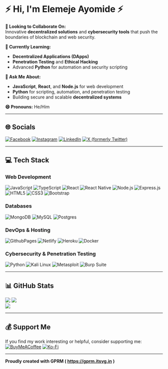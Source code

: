 # ⚡️ Hi, I'm Elemeje Ayomide ⚡️

**👯 Looking to Collaborate On:**  
Innovative **decentralized solutions** and **cybersecurity tools** that push the boundaries of blockchain and web security.  

**🌱 Currently Learning:**  
- **Decentralized Applications (DApps)**  
- **Penetration Testing** and **Ethical Hacking**  
- Advanced **Python** for automation and security scripting  

**💬 Ask Me About:**  
- **JavaScript**, **React**, and **Node.js** for web development  
- **Python** for scripting, automation, and penetration testing  
- Building secure and scalable **decentralized systems**  

**😄 Pronouns:** He/Him  

---

## 🌐 Socials

[![Facebook](https://img.shields.io/badge/Facebook-%231877F2.svg?logo=Facebook&logoColor=white)](https://www.facebook.com/) [![Instagram](https://img.shields.io/badge/Instagram-%23E4405F.svg?logo=Instagram&logoColor=white)](https://www.instagram.com/) [![LinkedIn](https://img.shields.io/badge/LinkedIn-%230077B5.svg?logo=linkedin&logoColor=white)](https://linkedin.com/in/) [![X (formerly Twitter)](https://img.shields.io/badge/X-black.svg?logo=X&logoColor=white)](https://x.com/)  

---

## 💻 Tech Stack

### Web Development
![JavaScript](https://img.shields.io/badge/javascript-%23323330.svg?style=for-the-badge&logo=javascript&logoColor=%23F7DF1E)  ![TypeScript](https://img.shields.io/badge/typescript-%23007ACC.svg?style=for-the-badge&logo=typescript&logoColor=white)  ![React](https://img.shields.io/badge/react-%2320232a.svg?style=for-the-badge&logo=react&logoColor=%2361DAFB)  ![React Native](https://img.shields.io/badge/react_native-%2320232a.svg?style=for-the-badge&logo=react&logoColor=%2361DAFB)  ![Node.js](https://img.shields.io/badge/node.js-6DA55F?style=for-the-badge&logo=node.js&logoColor=white)  ![Express.js](https://img.shields.io/badge/express.js-%23404d59.svg?style=for-the-badge&logo=express&logoColor=%2361DAFB)  ![HTML5](https://img.shields.io/badge/html5-%23E34F26.svg?style=for-the-badge&logo=html5&logoColor=white)  ![CSS3](https://img.shields.io/badge/css3-%231572B6.svg?style=for-the-badge&logo=css3&logoColor=white)  ![Bootstrap](https://img.shields.io/badge/bootstrap-%238511FA.svg?style=for-the-badge&logo=bootstrap&logoColor=white)  

### Databases
![MongoDB](https://img.shields.io/badge/MongoDB-%234ea94b.svg?style=for-the-badge&logo=mongodb&logoColor=white)  ![MySQL](https://img.shields.io/badge/mysql-4479A1.svg?style=for-the-badge&logo=mysql&logoColor=white)  ![Postgres](https://img.shields.io/badge/postgres-%23316192.svg?style=for-the-badge&logo=postgresql&logoColor=white)  

### DevOps & Hosting
![GithubPages](https://img.shields.io/badge/github%20pages-121013?style=for-the-badge&logo=github&logoColor=white)  ![Netlify](https://img.shields.io/badge/netlify-%23000000.svg?style=for-the-badge&logo=netlify&logoColor=#00C7B7)  ![Heroku](https://img.shields.io/badge/heroku-%23430098.svg?style=for-the-badge&logo=heroku&logoColor=white)  ![Docker](https://img.shields.io/badge/docker-%230db7ed.svg?style=for-the-badge&logo=docker&logoColor=white)  

### Cybersecurity & Penetration Testing
![Python](https://img.shields.io/badge/python-3670A0?style=for-the-badge&logo=python&logoColor=ffdd54)  ![Kali Linux](https://img.shields.io/badge/Kali_Linux-557C94?style=for-the-badge&logo=kali-linux&logoColor=white)  ![Metasploit](https://img.shields.io/badge/Metasploit-%23121011.svg?style=for-the-badge&logo=metasploit&logoColor=white)  ![Burp Suite](https://img.shields.io/badge/Burp_Suite-FF6633?style=for-the-badge&logo=burp-suite&logoColor=white)  

---

## 📊 GitHub Stats

![](https://github-readme-stats.vercel.app/api?username=phisherman-0&theme=radical&show_icons=true&hide_border=true&count_private=true)  ![](https://github-readme-streak-stats.herokuapp.com/?user=phisherman-0&theme=radical&hide_border=false)  
![](https://github-readme-stats.vercel.app/api/top-langs/?username=phisherman-0&theme=radical&hide_border=false&include_all_commits=true&count_private=true&layout=compact)  

---

## 💰 Support Me

If you find my work interesting or helpful, consider supporting me:  
[![BuyMeACoffee](https://img.shields.io/badge/Buy%20Me%20a%20Coffee-ffdd00?style=for-the-badge&logo=buy-me-a-coffee&logoColor=black)](https://buymeacoffee.com/aiialpha)  [![Ko-Fi](https://img.shields.io/badge/Ko--fi-F16061?style=for-the-badge&logo=ko-fi&logoColor=white)](https://ko-fi.com/aiialpha)  

---

**Proudly created with GPRM ( https://gprm.itsvg.in )**
